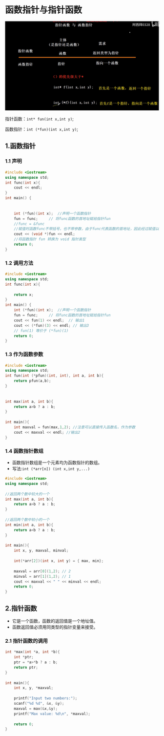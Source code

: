 # **函数指针与指针函数**

![alt text](image.png)

指针函数：`int* fun(int x,int y)`;

函数指针：`int (*fun)(int x,int y)`;

## **1.函数指针**

### 1.1 声明

```cpp
#include <iostream>
using namespace std;
int func(int x){
    cout << endl;
}
int main() {


    int (*fun)(int x);  //声明一个函数指针
    fun = func;     // 将func函数的首地址赋给指针fun
    //func = &func
    //赋值时函数func不带括号，也不带参数，由于func代表函数的首地址，因此经过赋值以后，指针fun就指向函数func(x)的首地址。
    cout << (void *)fun << endl;
    //将函数指针 fun 转换为 void 指针类型
    return 0;
}
```

### 1.2 调用方法

```cpp
#include <iostream>
using namespace std;
int func(int x){

    return x;
}
int main() {
    int (*fun)(int x);  //声明一个函数指针
    fun = func;     // 将func函数的首地址赋给指针fun
    cout << fun(1) << endl;  // 输出1
    cout << (*fun)(3) << endl; // 输出3
    // fun(1) 等价于 (*fun)(1)
    return 0;
}
```

### 1.3 作为函数参数

```cpp
#include <iostream>
using namespace std;
int fun(int (*pfun)(int, int), int a, int b){
    return pfun(a,b);
}


int max(int a, int b){
    return a>b ? a : b;
}

int main(){
    int maxval = fun(max,1,2); //注意可以直接传入函数名，作为参数
    cout << maxval << endl; //输出2
}
```

### 1.4 函数指针数组

- 函数指针数组是一个元素均为函数指针的数组。
- 写法:`int (*arr[n]) (int x,int y,...)`

```cpp
#include <iostream>
using namespace std;

//返回两个数中较大的一个
int max(int a, int b){
    return a>b ? a : b;
}

//返回两个数中较小的一个
int min(int a, int b){
    return a<b ? a : b;
}

int main(){
    int x, y, maxval, minval;

    int(*arr[2])(int x, int y) = { max, min};

    maxval = arr[0](1,2); // 2
    minval = arr[1](1,2); // 1
    cout << maxval << " " << minval << endl;
    return 0;
}


```

## **2.指针函数**

- 它是一个函数，函数的返回值是一个地址值。
- 函数返回值必须用同类型的指针变量来接受。

### 2.1 指针函数的调用

```cpp
int *max(int *a, int *b){
    int *ptr;
    ptr = *a>*b ? a : b;
    return ptr;
}

int main(){
    int x, y, *maxval;

    printf("Input two numbers:");
    scanf("%d %d", &x, &y);
    maxval = max(&x,&y);
    printf("Max value: %d\n", *maxval);

    return 0;
}
```
